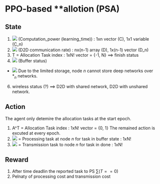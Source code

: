 # PPO-based **allotion (PSA)
## State
1. <img src="https://render.githubusercontent.com/render/math?math=C = \prod {C_n}"> (Computation_power (learning_time)) : 1xn vector (C), 1x1 variable (C_n)
2. <img src="https://render.githubusercontent.com/render/math?math=D = \prod {D_n}"> (D2D communication rate) : nx(n-1) array (D), 1x(n-1) vector (D_n)
3. T = Allocation Task index : 1xN! vector = {-1, N} ==> finish status
4. <img src="https://render.githubusercontent.com/render/math?math=B = \prod {B_n} "> (Buffer status)
  - <img src="https://render.githubusercontent.com/render/math?math=B_n=[b_{n,1},...,b_{n,n!}], b_{n,t}={0: empty, 1: to be process, 2: to be transmits}"> Due to the limited storage, node $n$ cannot store deep networks over $*_n$ networks.   
6. wireless status (?) ==> D2D with shared network, D2D with unshared network.

## Action
The agent only detemire the allocation tasks at the start epoch. 
1. A^T = Allocation Task index : 1xN! vector = {0, 1} 
The remained action is excuted at every epoch.  
2. <img src="https://render.githubusercontent.com/render/math?math=A^P =\prod{A^P_n}"> = Processing task at node $n$ for task in buffer state : 1xN!
3. <img src="https://render.githubusercontent.com/render/math?math=A^D =\prod{A^D_n}"> = Transmission task to node $n$ for task in done : 1xN!

## Reward
1. After time deadlin the reported task to PS $\sum(T==0)$
2. Pelnaty of processing cost and transmission cost
